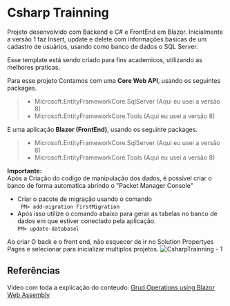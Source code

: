# Csharp Trainning

Projeto desenvolvido com Backend e C# e FrontEnd em Blazor.
Inicialmente a versão 1 faz Insert, update e delete com informações basicas de um cadastro de usuários, usando como banco de dados o SQL Server.

Esse template está sendo criado para fins academicos, utilizando as melhores praticas.

Para esse projeto Contamos com uma **Core Web API**, usando os seguintes packages.
>- Microsoft.EntityFrameworkCore.SqlServer  (Aqui eu usei a versão 8)
>- Microsoft.EntityFrameworkCore.Tools      (Aqui eu usei a versão 8)

E uma aplicação **Blazor (FrontEnd)**, usando os seguinte packages.
>- Microsoft.EntityFrameworkCore.SqlServer  (Aqui eu usei a versão 8)
>- Microsoft.EntityFrameworkCore.Tools      (Aqui eu usei a versão 8)

**Importante:**\
 Após a Criação do codigo de manipulação dos dados, é possível  criar o banco de forma automatica abrindo o "Packet Manager Console"
  - Criar o pacote de migração usando o comando\
    ` PM> add-migration FirstMigration`
  - Após isso utilize o comando abaixo para gerar as tabelas no banco de dados em que estiver conectado pela aplicação.\
     `PM> update-database`\\
 
  Ao criar O back e o front end, não esquecer de ir no Solution Propertyes Pages e selecionar para inicializar multiplos projetos.
  ![CsharpTrainning - 1](https://github.com/user-attachments/assets/ff34ea43-3c82-464a-a317-9cce5b72edc0)

## Referências
Vídeo com toda a explicação do conteudo: [Grud Operations using Blazor Web Assembly](https://www.youtube.com/watch?v=mIVCNh_xjgY)
